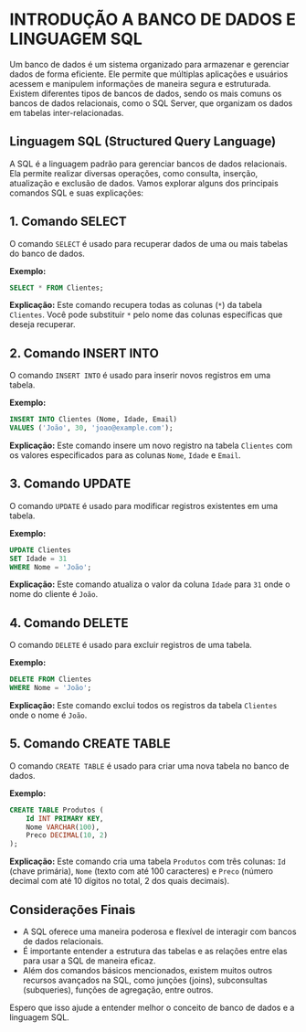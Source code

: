 # INTRODUÇÃO A BANCO DE DADOS E LINGUAGEM SQL 
Um banco de dados é um sistema organizado para armazenar e gerenciar dados de forma eficiente. Ele permite que múltiplas aplicações e usuários acessem e manipulem informações de maneira segura e estruturada. Existem diferentes tipos de bancos de dados, sendo os mais comuns os bancos de dados relacionais, como o SQL Server, que organizam os dados em tabelas inter-relacionadas.

## Linguagem SQL (Structured Query Language)
A SQL é a linguagem padrão para gerenciar bancos de dados relacionais. Ela permite realizar diversas operações, como consulta, inserção, atualização e exclusão de dados. Vamos explorar alguns dos principais comandos SQL e suas explicações:

## 1. Comando SELECT
O comando `SELECT` é usado para recuperar dados de uma ou mais tabelas do banco de dados.

**Exemplo:**
```sql
SELECT * FROM Clientes;
```
**Explicação:** Este comando recupera todas as colunas (`*`) da tabela `Clientes`. Você pode substituir `*` pelo nome das colunas específicas que deseja recuperar.

## 2. Comando INSERT INTO
O comando `INSERT INTO` é usado para inserir novos registros em uma tabela.

**Exemplo:**
```sql
INSERT INTO Clientes (Nome, Idade, Email)
VALUES ('João', 30, 'joao@example.com');
```
**Explicação:** Este comando insere um novo registro na tabela `Clientes` com os valores especificados para as colunas `Nome`, `Idade` e `Email`.

## 3. Comando UPDATE
O comando `UPDATE` é usado para modificar registros existentes em uma tabela.

**Exemplo:**
```sql
UPDATE Clientes
SET Idade = 31
WHERE Nome = 'João';
```
**Explicação:** Este comando atualiza o valor da coluna `Idade` para `31` onde o nome do cliente é `João`.

## 4. Comando DELETE
O comando `DELETE` é usado para excluir registros de uma tabela.

**Exemplo:**
```sql
DELETE FROM Clientes
WHERE Nome = 'João';
```
**Explicação:** Este comando exclui todos os registros da tabela `Clientes` onde o nome é `João`.

## 5. Comando CREATE TABLE
O comando `CREATE TABLE` é usado para criar uma nova tabela no banco de dados.

**Exemplo:**
```sql
CREATE TABLE Produtos (
    Id INT PRIMARY KEY,
    Nome VARCHAR(100),
    Preco DECIMAL(10, 2)
);
```
**Explicação:** Este comando cria uma tabela `Produtos` com três colunas: `Id` (chave primária), `Nome` (texto com até 100 caracteres) e `Preco` (número decimal com até 10 dígitos no total, 2 dos quais decimais).

## Considerações Finais
- A SQL oferece uma maneira poderosa e flexível de interagir com bancos de dados relacionais.
- É importante entender a estrutura das tabelas e as relações entre elas para usar a SQL de maneira eficaz.
- Além dos comandos básicos mencionados, existem muitos outros recursos avançados na SQL, como junções (joins), subconsultas (subqueries), funções de agregação, entre outros.

Espero que isso ajude a entender melhor o conceito de banco de dados e a linguagem SQL. 